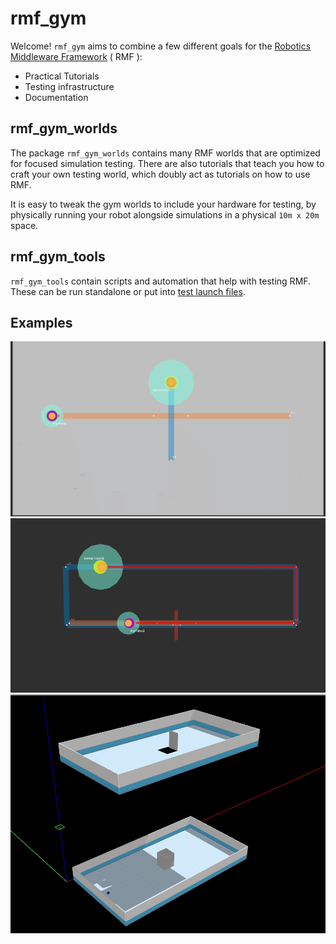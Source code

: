 # rmf_gym

Welcome! `rmf_gym` aims to combine a few different goals for the [Robotics Middleware Framework](https://github.com/open-rmf/rmf_demos) ( RMF ):
* Practical Tutorials
* Testing infrastructure 
* Documentation

## rmf_gym_worlds
The package `rmf_gym_worlds` contains many RMF worlds that are optimized for focused simulation testing. There are also tutorials that teach you how to craft your own testing world, which doubly act as tutorials on how to use RMF. 

It is easy to tweak the gym worlds to include your hardware for testing, by physically running your robot alongside simulations in a physical `10m x 20m` space.

## rmf_gym_tools
`rmf_gym_tools` contain scripts and automation that help with testing RMF. These can be run standalone or put into [test launch files](/rmf_gym_worlds/launch/tests/base).

## Examples
![base.gif](/docs/base.gif)
![narrow_corridor.gif](/docs/narrow_corridor.gif)
![simple_lift.gif](/docs/simple_lift.gif)
